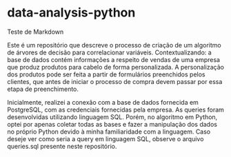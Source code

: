 # data-analysis-python

Teste de Markdown

Este é um repositório que descreve o processo de criação de um algoritmo de árvores de decisão para correlacionar variáveis. Contextualizando: a base de dados contém informações a respeito de vendas de uma empresa que produz produtos para cabelo de forma personalizada. A personalização dos produtos pode ser feita a partir de formulários preenchidos pelos clientes, que antes de iniciar o processo de compra devem passar por essa etapa de preenchimento.

Inicialmente, realizei a conexão com a base de dados fornecida em PostgreSQL, com as credenciais fornecidas pela empresa. As queries foram desenvolvidas utilizando linguagem SQL. Porém, no algoritmo em Python, optei por apenas coletar todas as bases e fazer a manipulação dos dados no próprio Python devido à minha familiaridade com a linguagem. Caso deseje ver como seria a query em linguagem SQL, observe o arquivo queries.sql presente neste repositório.